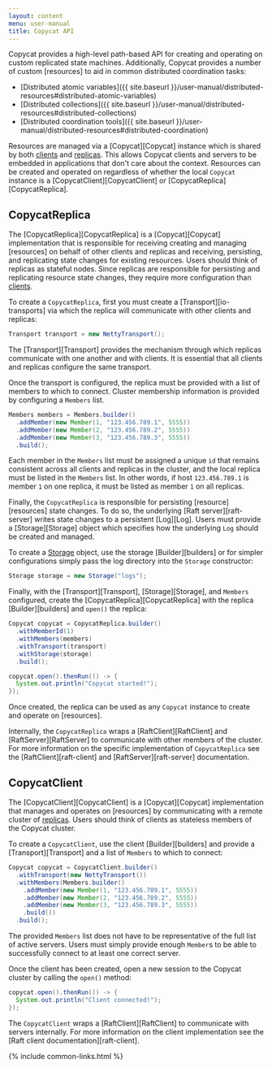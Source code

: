 ```yaml
---
layout: content
menu: user-manual
title: Copycat API
---
```


Copycat provides a high-level path-based API for creating and operating on custom replicated state machines. Additionally, Copycat provides a number of custom [resources] to aid in common distributed coordination tasks:

* [Distributed atomic variables]({{ site.baseurl }}/user-manual/distributed-resources#distributed-atomic-variables)
* [Distributed collections]({{ site.baseurl }}/user-manual/distributed-resources#distributed-collections)
* [Distributed coordination tools]({{ site.baseurl }}/user-manual/distributed-resources#distributed-coordination)

Resources are managed via a [Copycat][Copycat] instance which is shared by both [clients](#copycatclient) and [replicas](#copycatreplica). This allows Copycat clients and servers to be embedded in applications that don't care about the context. Resources can be created and operated on regardless of whether the local `Copycat` instance is a [CopycatClient][CopycatClient] or [CopycatReplica][CopycatReplica].

## CopycatReplica

The [CopycatReplica][CopycatReplica] is a [Copycat][Copycat] implementation that is responsible for receiving creating and managing [resources] on behalf of other clients and replicas and receiving, persisting, and replicating state changes for existing resources. Users should think of replicas as stateful nodes. Since replicas are responsible for persisting and replicating resource state changes, they require more configuration than [clients](#copycatclient).

To create a `CopycatReplica`, first you must create a [Transport][io-transports] via which the replica will communicate with other clients and replicas:

```java
Transport transport = new NettyTransport();
```

The [Transport][Transport] provides the mechanism through which replicas communicate with one another and with clients. It is essential that all clients and replicas configure the same transport.

Once the transport is configured, the replica must be provided with a list of members to which to connect. Cluster membership information is provided by configuring a `Members` list.

```java
Members members = Members.builder()
  .addMember(new Member(1, "123.456.789.1", 5555))
  .addMember(new Member(2, "123.456.789.2", 5555))
  .addMember(new Member(3, "123.456.789.3", 5555))
  .build();
```

Each member in the `Members` list must be assigned a unique `id` that remains consistent across all clients and replicas in the cluster, and the local replica must be listed in the `Members` list. In other words, if host `123.456.789.1` is member `1` on one replica, it must be listed as member `1` on all replicas.

Finally, the `CopycatReplica` is responsible for persisting [resource][resources] state changes. To do so, the underlying [Raft server][raft-server] writes state changes to a persistent [Log][Log]. Users must provide a [Storage][Storage] object which specifies how the underlying `Log` should be created and managed.

To create a [Storage](#storage) object, use the storage [Builder][builders] or for simpler configurations simply pass the log directory into the `Storage` constructor:

```java
Storage storage = new Storage("logs");
```

Finally, with the [Transport][Transport], [Storage][Storage], and `Members` configured, create the [CopycatReplica][CopycatReplica] with the replica [Builder][builders] and `open()` the replica:

```java
Copycat copycat = CopycatReplica.builder()
  .withMemberId(1)
  .withMembers(members)
  .withTransport(transport)
  .withStorage(storage)
  .build();

copycat.open().thenRun(() -> {
  System.out.println("Copycat started!");
});
```

Once created, the replica can be used as any `Copycat` instance to create and operate on [resources].

Internally, the `CopycatReplica` wraps a [RaftClient][RaftClient] and [RaftServer][RaftServer] to communicate with other members of the cluster. For more information on the specific implementation of `CopycatReplica` see the [RaftClient][raft-client] and [RaftServer][raft-server] documentation.

## CopycatClient

The [CopycatClient][CopycatClient] is a [Copycat][Copycat] implementation that manages and operates on [resources] by communicating with a remote cluster of [replicas](#copycatreplica). Users should think of clients as stateless members of the Copycat cluster.

To create a `CopycatClient`, use the client [Builder][builders] and provide a [Transport][Transport] and a list of `Members` to which to connect:

```java
Copycat copycat = CopycatClient.builder()
  .withTransport(new NettyTransport())
  .withMembers(Members.builder()
    .addMember(new Member(1, "123.456.789.1", 5555))
    .addMember(new Member(2, "123.456.789.2", 5555))
    .addMember(new Member(3, "123.456.789.3", 5555))
    .build())
  .build();
```

The provided `Members` list does not have to be representative of the full list of active servers. Users must simply provide enough `Member`s to be able to successfully connect to at least one correct server.

Once the client has been created, open a new session to the Copycat cluster by calling the `open()` method:

```java
copycat.open().thenRun(() -> {
  System.out.println("Client connected!");
});
```

The `CopycatClient` wraps a [RaftClient][RaftClient] to communicate with servers internally. For more information on the client implementation see the [Raft client documentation][raft-client].

{% include common-links.html %}
